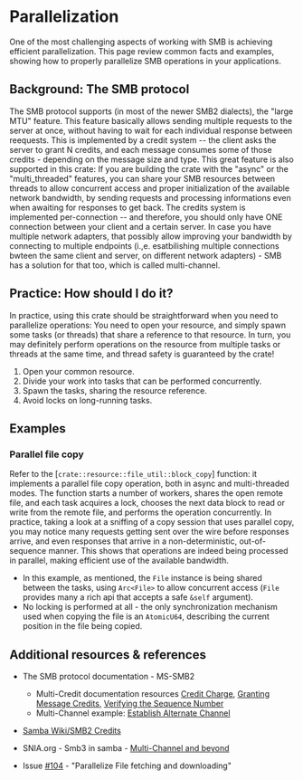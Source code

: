 # Parallelization

One of the most challenging aspects of working with SMB is achieving efficient parallelization. This page review common facts and examples, showing how to properly parallelize SMB operations in your applications.

## Background: The SMB protocol

The SMB protocol supports (in most of the newer SMB2 dialects), the "large MTU" feature. This feature basically allows sending multiple requests to the server at once, without having to wait for each individual response between reequests. This is implemented by a credit system -- the client asks the server to grant N credits, and each message consumes some of those credits - depending on the message size and type.
This great feature is also supported in this crate: If you are building the crate with the "async" or the "multi_threaded" features, you can share your SMB resources between threads to allow concurrent access and proper initialization of the available network bandwidth, by sending requests and processing informations even when awaiting for responses to get back.
The credits system is implemented per-connection -- and therefore, you should only have ONE connection between your client and a certain server. In case you have multiple network adapters, that possibly allow improving your bandwidth by connecting to multiple endpoints (i.,e. esatbilishing multiple connections bwteen the same client and server, on different network adapters) - SMB has a solution for that too, which is called multi-channel.

## Practice: How should I do it?

In practice, using this crate should be straightforward when you need to parallelize operations: You need to open your resource, and simply spawn some tasks (or threads) that share a reference to that resource. In turn, you may definitely perform operations on the resource from multiple tasks or threads at the same time, and thread safety is guaranteed by the crate!

1. Open your common resource.
1. Divide your work into tasks that can be performed concurrently.
1. Spawn the tasks, sharing the resource reference.
1. Avoid locks on long-running tasks.

## Examples

### Parallel file copy

Refer to the [`crate::resource::file_util::block_copy`] function: it implements a parallel file copy operation, both in async and multi-threaded modes. The function starts a number of workers, shares the open remote file, and each task acquires a lock, chooses the next data block to read or write from the remote file, and performs the operation concurrently.
In practice, taking a look at a sniffing of a copy session that uses parallel copy, you may notice many requests getting sent over the wire before responses arrive, and even responses that arrive in a non-deterministic, out-of-sequence manner. This shows that operations are indeed being processed in parallel, making efficient use of the available bandwidth.

- In this example, as mentioned, the `File` instance is being shared between the tasks, using `Arc<File>` to allow concurrent access (`File` provides many a rich api that accepts a safe `&self` argument).
- No locking is performed at all - the only synchronization mechanism used when copying the file is an `AtomicU64`, describing the current position in the file being copied.

## Additional resources & references

- The SMB protocol documentation - MS-SMB2
  - Multi-Credit documentation resources [Credit Charge](https://learn.microsoft.com/en-us/openspecs/windows_protocols/ms-smb2/18183100-026a-46e1-87a4-46013d534b9c), [Granting Message Credits](https://learn.microsoft.com/en-us/openspecs/windows_protocols/ms-smb2/dc517c41-646d-4d0b-b7b3-25a53932181d), [Verifying the Sequence Number](https://learn.microsoft.com/en-us/openspecs/windows_protocols/ms-smb2/0326f784-0baf-45fd-9687-626859ef5a9b)
  - Multi-Channel example: [Establish Alternate Channel](https://learn.microsoft.com/en-us/openspecs/windows_protocols/ms-smb2/2e32e57a-166f-46ae-abe8-17fa3c897890)

- [Samba Wiki/SMB2 Credits](https://wiki.samba.org/index.php/SMB2_Credits)
- SNIA.org - Smb3 in samba - [Multi-Channel and beyond](https://www.snia.org/sites/default/files/SDC/2016/presentations/smb/Michael_Adam_SMB3_in_Samba_Multi-Channel_and_Beyond.pdf)
- Issue [#104](https://github.com/AvivNaaman/smb-rs/issues/104) - "Parallelize File fetching and downloading"
